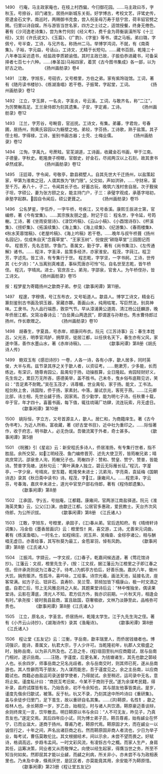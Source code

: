 <!-- { "loadSidebar": true } -->
1490　行庵，马主政家庵也，在枝上村西偏，今归御花园。……马主政曰币，字秋玉，号捺谷，祁门诸生，居扬州新城东关街。好学博古，考校文艺，评骘史传，旁逮金石文字。南巡时，两赐御书克食，尝入祝圣母万寿于慈宁宫，荷丰貂官劈之赐。归里以诗自娱。所与游皆当世名家，四方之士过之，适馆授餐，终身无倦色。著有《沙河逸老诗集》，尝为朱竹何刻《经义考》，费千金为蒋衡装潢所写《十三经》，又刻《许氏说文》、《玉篇》、《广韵》、《字鉴》等书，谓之马板。弟曰璐，字佩兮，号半查，工诗，与兄齐名，称扬州二马。举博学鸿词，不就，有《南斋集》。子裕，字元益，号话山，工诗文，尤精于长短句。……藏书百厨。乾隆三十八年奉旨采访遗书，经盐政李质颖谕借。其时主政已故，子振伯恭进藏书，可备采择者七百七十六种。……(奉圣旨)马裕四家，着赏《古今图书集成》各一部，以为好古之劝。
　　　　《扬州画舫录》卷4

1491　江敢，字旭东，号砚农，又号橙里，方伯之弟。家有紫玲珑馆。工词，著有《随月读书楼钞》、《练湖渔唱》若干卷。子振鹭，字起堂，工词。
　　　　《扬州画舫录》卷12

1492　江立，字玉屏，一名炎，字圣炎，号云溪。工词，与敢齐名，称“二江”，为厉樊榭高足。王兰泉侍郎为刻其遗集。子安，字定甫，工诗。
　　　　《扬州画舫录》卷12

1493　江兰，字芳谷，号畹音，官巡抚。工诗文，有集。弟蕃，字君佐，号春圃，居扬州，购黄氏容园以为觞壁之地。弟较，字芬扬，工诗歌，熟于盐策。其子侄士相，字得禄，工诗，鉴别书画古器；士壳、士梅业儒。
　　　　《扬州画舫录》卷12

1494　江恂，字禹九，号蔗畦。官芜湖道，工诗画，收藏金石书画，甲于江南。子德量，字秋史。乾隆庚子榜眼，官御史，好金石，尽阅两汉以上石刻，故其隶书卓然成家。
　　　　《扬州画舫录》卷12

1495　汪廷璋，字令闻，号敬亭，歙县稠墅人。自其先世大千迁扬州，以盐策起家，甲第为淮南之冠，人谓其族为“铁门限”。父交如，声如洪钟，……守财帛，富至千万。寿八十，子二，令闻其长子也。好蓄古玩，晚筑六浅村舍自居。次子觐侯子坦，字硕公，妻为张方颐之女，能主持门户，子三：承璧字观成，承基字培初，承塾字起群。园自令闻后，硕公更葺之。
　　　　《扬州画舫录》卷15

1496　公名梦星，字伍乔，一字午桥，号疾江，又号香溪。康熙壬辰进士第，官编修，著《今有堂集》。……其宗族友朋之盛，附记于后：
程名世，字令延，号筠榭。工诗，著《坐雨安居诗》、《渌饮吟稿》、《云山小稿》、《小酉馆诗存》、《杯溪集》、《捞虾集》、《拓溪续集》、《海上集》、《海上续集》、《纪游集》、《春雨楼集》、《秋水芙蓉馆稿》、《老屋吟稿》、《海上吟稿》若干卷。……晚年与叔午桥葺《扬州名园记》，仅成朱自天“念莪草堂”、“王家玉树”、倪俊民“耕隐草堂”三园图记而卒。
程晋芳，先名志钥，字鱼门。善属文，勤于学，著有《尚书集注》、《左传通解》诸书。……
程沣，字圣泽，盐策多经济，亦家淮安。
程茂，字莼江。程卫芳，字述先。皆工诗，有专集行于世。
程志乾，字学坚，一字书舸。工诗，世传其《七夕诗》：“人当离别真难遣，事纵荒唐亦可怜”句。自名世至志乾，皆午桥侄。
程沆，字晴岚。进士，官庶吉士。弟洵，字邵泉，官舍人。为午桥侄孙，皆工诗文。
　　　　《扬州画舫录》卷15

按：程梦星为寄籍扬州之歙商子弟。参见《歙事闲谭》第11册。

1497　程邃，字穆倩，号江东布衣，又号垢道人。歙县人。博学工诗文，精金石篆刻鉴别古书画及铜玉器，家藏亦夥。善画山水，纯用枯笔，写巨然法，别具神味。工隶书。为人品行端悫，敦崇气节。早从漳浦黄公道周、清江杨公廷麟游，晚年侨居江都。文简冶春诗云：“白岳黄山两逸民”，即谓邃与孙默也。秀水曹侍郎过扬州，作长歌赠之。
　　　　《扬州画舫录》卷10

1498　胡春生，字夏昌，号赤岸，顺康间布衣。阮元《江苏诗事》云：春生本姓吕，父光吉，明季官鸿胪，拥厚资，徙居江都，以任侠名天下，春生亦有父风，家遂中落，善作水墨山水，著《赤岸诗稿》。……
　　　　《歙事闲谭》第8册《胡氏诗人传》

1499　鲍双玉有《感旧诗抄》一卷，人各一诗，各有小序，歙人居多，同时英俊，大半与焉。兹节录其序之关于歙人者，以资征考。……鲍漱芳，少多能，长而练达，有深识，随尊肯园公，盐禺旬于扬，动操胜算，业日隆起。肯园轻财好义，先生佐之，累巨万无所吝，感德美举，盖不胜书。己未冬，曳乡俗布底鞋见访，笑曰：“吾足素不耐靴。”吴在玉茂才，讳尊楣，世业禺旬，家于扬。能文，工书法。程剑秋上舍，讳国陛，侨于扬，家素封。中落，屡试京兆，客死于燕。……江元卿比部，讳士相，先世业鹾于扬，因家焉。吾少勤学，能为明七子诗。任秋曹十载，卒于官，年才四十。喜蓄书画，每下值，辄往琉璃厂坊肆，流连玩索，月无虚日。
　　　　《歙事闲谭》第10册

1500　姚际恒，字立方，又号首源主人，歙人。居仁和，为商籍庠生。著《古今伪书考》，为近人所称。富收藏，著《好古堂书目》，近中社为重印之。……际恒著作，收于府志，明书歙人，必无伪误。吾徽流寓于外者，奇士甚多。
　　　　《歙事闲谭》第5册

1501　《皖雅》引《星岩》云：新安程氏多诗人，侨居淮扬，有专集行世者，指不胜屈。余所交契，如江明经茂、鱼门编修晋芳、述先大使卫芳，皆筠榭兄弟；晴岚庶常沆、邵泉舍人洵，筠榭兄子也。筠榭四子：赞和、赞皇、赞宁、赞普，皆能诗。赞普字凫塘，送秋句云：“黄叶满身人独立，碧云无际雁长征。”程沆，字瀣亭，一字少泉，号晴岚，安东籍，乾隆癸未进士；沆弟洵，字亮斋，袁延梅《国朝诗选》录其《秋日斋中读书》诗。程茂，字江，康雍间人。……程恩泽，字云芬，号春海，嘉庆辛未进士，道光中官至户部右侍郎，著有《程侍郎遗集》。
　　　　《歙事闲谭》第8册

1502　江承固，字五，号拙庵，江都籍。康雍间，官两浙江南盐驿道。阮元《淮海英灵集》云，公父(江)演，由歙迁江都。公居官多惠政，爱民教士。天台齐次风侍郎，为公所识拔。
　　　　《歙事闲谭》第8册　《江氏诸人》

1503　江敢，字旭东，号橙里，承固子，(江)春从弟。官后选知府。有《晴绮轩诗词集》，冯金伯《墨香居画识》云：橙里性忄爽，喜交游，工诗。尤善宋元词曲，著有《练溪渔唱》。一时名士，如程绵庄、闵玉井、吴梅查、金棕亭诸公，相与酬唱无虚日。亦善绘事，其写秋葵为最工，金苞翠羽，倬有风韵。
　　　　《歙事闲谭》第8册《江氏诸人》

1504　江振鸿，字撷云，一字文叔，(江)春子。乾嘉间候选道，著《莺花馆诗抄》。江藩云：文叔，橙里先生子，(按：江文叔，据江藩云为江橙里之子即江春之侄。但许承尧则说为江春之子。待考。)为鹤亭方伯后，好善乐施。嘉庆八年，徽州大饥，捐赀赈济。性孤冷，喜吟咏，工绘事。诗宗光羲，画法天池，延接名流，座客常满。如方子云、钮非石、袁寿阶、吴兰雪、郭频加皆下榻康山，极一时文酒之盛。自君亡后，邗上无风雅总持之人矣。其题果堂诗后云：“林中惟独坐，偶读果堂诗。云影在潭底，清光人不知。君方侣方外，我亦识前期。一片秋天月，相逢会有时。”承尧按：彼时我县盐商，富且敌国，窃奢极欲，文林乃淡静至此，品格弥可贵也。
　　　　《歙事闲谭》第8册《江氏诸人》

1505　江立，原名炎，字圣言。侨居扬州，乾隆太学生。江于九先生洵之侄。著有《小齐云山诗抄》，《湖海诗传》录其《渔庵诗》。
　　　　《歙事闲谭》第8册《江氏诸人》

1506　程让堂《五友记》云：江衡，字岳南，歙丰瑞里人，而侨居钱塘者也。博词强识，能诗，善属文，杭君大宗，于人少许可。当乾隆初年，杭郡人文极盛之时，独称岳南，以为非凡所及也。乙丑之冬，(程)瑶田至杭州应商籍试，居与岳南门相对，遂识岳南。……汪随，字谨度，后更名某，为钱塘诸生，其先也歙之鄣岐人也。长余四岁，师事岳南之兄名兆歧者。余与岳南交时，则其师已死，遂从岳南游也。其人性僻而笃于朋友，为人谋而能忠，吾于谨度见之。余之主岳南，以应商籍试也。商籍必由盐运司录送督学使者，乃得就试。余至稍迟，运司录中无名，意将止矣。谨度私计曰：“商民互考旧矣，今某不于商则于民。”遂为余谋考民籍，得补录，县府试牒皆有名，乃始告余，初不令余知也，其与朋友他事皆类此。是岁，谨度先偕余归歙试，被落。反于杭，杭又不录，乃刻其途中所吟诗曰《重研集》。盖与余徒步归里门，足下茧生，故以重研自名其集。……(洪)鞯原，名性钅，歙之桂林人也。余长鞯原一岁，岁乙丑，始相见，时与诸人共饮酒，鞯原豪迈善谈辩，余则终席无一言，饮毕散去。明日鞯原以书与余曰：“人不可无友，昨见子，乃真吾友也。”遂定交焉。其后四年应小试，同为博士弟子员，鞯员尊甫，始有鹾业在怀宁，已而业滋大，遂商于扬州。尊甫乃老，鞯原代焉。鞯原固才大，而在鹾业一以诚信行之，十年之间，声名出诸巨商之右。然而鞯原固非商人者流也，少日为举子业，每考试，曹伍莫敢伦比。其文根据经术，间以示余，未尝不望而畏之。好赋诗，格调高远，步趋韦孟间。一时文彩风流，有凌铄古今之概。而家人生产，身肩其任，运筹决策，同业者又从而敬惮之。向使以经生起家，得膺当世之务，所至不知当何如矣。然即屈其才能以业鹾，而鹾之利病，所关非小，亦未尝不与为政相表里也。乃未及中身，倏焉厌世，是区区者，亦莫能竟其用，余安能不为鞯原惜。
　　　　《歙事闲谭》第23册《程让堂五友记》


